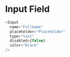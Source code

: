 # Input Field

```js
<Input
  name="Fullname"
  placeholder="Placeholder"
  type="text"
  disabled={false}
  color="black"
/>
```
